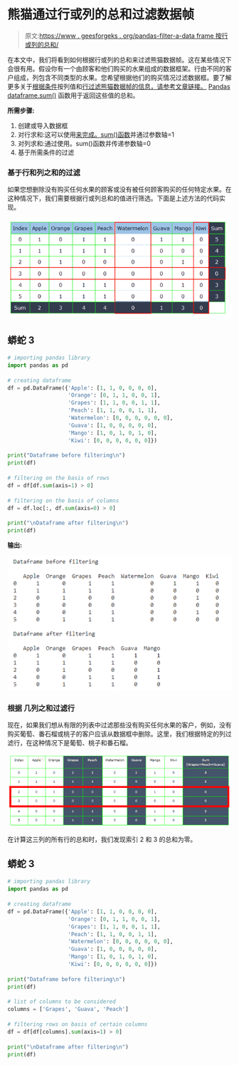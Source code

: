 # 熊猫通过行或列的总和过滤数据帧

> 原文:[https://www . geesforgeks . org/pandas-filter-a-data frame 按行或列的总和/](https://www.geeksforgeeks.org/pandas-filter-a-dataframe-by-the-sum-of-rows-or-columns/)

在本文中，我们将看到如何根据行或列的总和来过滤熊猫数据帧。这在某些情况下会很有用。假设你有一个由顾客和他们购买的水果组成的数据框架。行由不同的客户组成，列包含不同类型的水果。您希望根据他们的购买情况过滤数据框。要了解更多关于[根据条件](https://www.geeksforgeeks.org/ways-to-filter-pandas-dataframe-by-column-values/)按列值和[行过滤熊猫数据帧的信息，请参考文章链接。](https://www.geeksforgeeks.org/selecting-rows-in-pandas-dataframe-based-on-conditions/) [Pandas dataframe.sum()](https://www.geeksforgeeks.org/python-pandas-dataframe-sum/) 函数用于返回这些值的总和。

**所需步骤:**

1.  创建或导入数据框
2.  对行求和:这可以使用[来完成。sum()函数](https://www.geeksforgeeks.org/sum-function-python/)并通过参数轴=1
3.  对列求和:通过使用。sum()函数并传递参数轴=0
4.  基于所需条件的过滤

### **基于行和列之和的过滤**

如果您想删除没有购买任何水果的顾客或没有被任何顾客购买的任何特定水果。在这种情况下，我们需要根据行或列总和的值进行筛选。下面是上述方法的代码实现。

![](img/3de41b809e3e53d1ed7e5c476e26e5aa.png)

## 蟒蛇 3

```py
# importing pandas library
import pandas as pd

# creating dataframe
df = pd.DataFrame({'Apple': [1, 1, 0, 0, 0, 0],
                   'Orange': [0, 1, 1, 0, 0, 1],
                   'Grapes': [1, 1, 0, 0, 1, 1],
                   'Peach': [1, 1, 0, 0, 1, 1],
                   'Watermelon': [0, 0, 0, 0, 0, 0],
                   'Guava': [1, 0, 0, 0, 0, 0],
                   'Mango': [1, 0, 1, 0, 1, 0],
                   'Kiwi': [0, 0, 0, 0, 0, 0]})

print("Dataframe before filtering\n")
print(df)

# filtering on the basis of rows
df = df[df.sum(axis=1) > 0]

# filtering on the basis of columns
df = df.loc[:, df.sum(axis=0) > 0]

print("\nDataframe after filtering\n")
print(df)
```

**输出:**

![](img/f16f3a98031023d949ffadbde3e1ffa1.png)

### **根据** **几列之和**过滤行

现在，如果我们想从有限的列表中过滤那些没有购买任何水果的客户，例如，没有购买葡萄、番石榴或桃子的客户应该从数据框中删除。这里，我们根据特定的列过滤行，在这种情况下是葡萄、桃子和番石榴。

![](img/705923ba3a324ac0cb27c27ed53f7187.png)

在计算这三列的所有行的总和时，我们发现索引 2 和 3 的总和为零。

## 蟒蛇 3

```py
# importing pandas library
import pandas as pd

# creating dataframe
df = pd.DataFrame({'Apple': [1, 1, 0, 0, 0, 0],
                   'Orange': [0, 1, 1, 0, 0, 1],
                   'Grapes': [1, 1, 0, 0, 1, 1],
                   'Peach': [1, 1, 0, 0, 1, 1],
                   'Watermelon': [0, 0, 0, 0, 0, 0],
                   'Guava': [1, 0, 0, 0, 0, 0],
                   'Mango': [1, 0, 1, 0, 1, 0],
                   'Kiwi': [0, 0, 0, 0, 0, 0]})

print("Dataframe before filtering\n")
print(df)

# list of columns to be considered
columns = ['Grapes', 'Guava', 'Peach']

# filtering rows on basis of certain columns
df = df[df[columns].sum(axis=1) > 0]

print("\nDataframe after filtering\n")
print(df)
```
